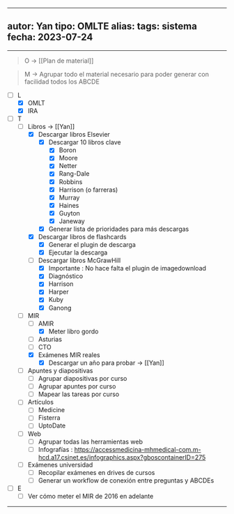 
---
autor: Yan
tipo: OMLTE
alias:
tags: sistema
fecha: 2023-07-24
---

- - -

> O -> [[Plan de material]]

> M -> Agrupar todo el material necesario para poder generar con facilidad todos los ABCDE

- [ ] L
	- [x] OMLT
	- [x] IRA

- [ ] T
	- [ ] Libros  -> [[Yan]]
		- [x] Descargar libros Elsevier
			- [x] Descargar 10 libros clave
				- [x] Boron
				- [x] Moore
				- [x] Netter
				- [x] Rang-Dale
				- [x] Robbins
				- [x] Harrison (o farreras)
				- [x] Murray
				- [x] Haines
				- [x] Guyton
				- [x] Janeway
			- [x] Generar lista de prioridades para más descargas
		- [x] Descargar libros de flashcards
			- [x] Generar el plugin de descarga
			- [x] Ejecutar la descarga
		- [ ] Descargar libros McGrawHill
			- [x] Importante : No hace falta el plugin de imagedownload 
			- [x] Diagnóstico
			- [x] Harrison
			- [x] Harper
			- [x] Kuby
			- [x] Ganong
	- [ ] MIR
		- [ ] AMIR
			- [x] Meter libro gordo
		- [ ] Asturias
		- [ ] CTO
		- [x] Exámenes MIR reales
			- [x] Descargar un año para probar -> [[Yan]]
	- [ ] Apuntes y diapositivas
		- [ ] Agrupar diapositivas por curso
		- [ ] Agrupar apuntes por curso
		- [ ] Mapear las tareas por curso
	- [ ] Artículos
		- [ ] Medicine
		- [ ] Fisterra
		- [ ] UptoDate
	- [ ] Web
		- [ ] Agrupar todas las herramientas web
		- [ ] Infografías : https://accessmedicina-mhmedical-com.m-hcd.a17.csinet.es/infographics.aspx?gboscontainerID=275
	- [ ] Exámenes universidad
		- [ ] Recopilar exámenes en drives de cursos
		- [ ] Generar un workflow de conexión entre preguntas y ABCDEs

- [ ] E
	- [ ] Ver cómo meter el MIR de 2016 en adelante
- - -